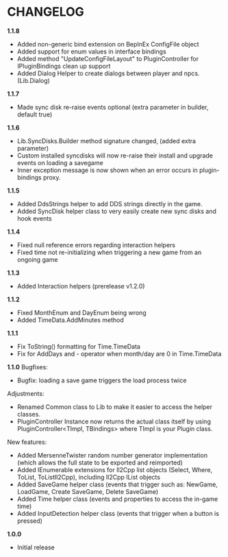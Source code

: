# CHANGELOG
**1.1.8**
- Added non-generic bind extension on BepInEx ConfigFile object
- Added support for enum values in interface bindings
- Added method "UpdateConfigFileLayout" to PluginController for IPluginBindings clean up support
- Added Dialog Helper to create dialogs between player and npcs. (Lib.Dialog)

**1.1.7**
- Made sync disk re-raise events optional (extra parameter in builder, default true)

**1.1.6**
- Lib.SyncDisks.Builder method signature changed, (added extra parameter)
- Custom installed syncdisks will now re-raise their install and upgrade events on loading a savegame
- Inner exception message is now shown when an error occurs in plugin-bindings proxy.

**1.1.5**
- Added DdsStrings helper to add DDS strings directly in the game.
- Added SyncDisk helper class to very easily create new sync disks and hook events

**1.1.4**
- Fixed null reference errors regarding interaction helpers
- Fixed time not re-initializing when triggering a new game from an ongoing game

**1.1.3**
- Added Interaction helpers (prerelease v1.2.0)

**1.1.2**
- Fixed MonthEnum and DayEnum being wrong
- Added TimeData.AddMinutes method

**1.1.1**
- Fix ToString() formatting for Time.TimeData
- Fix for AddDays and - operator when month/day are 0 in Time.TimeData

**1.1.0**
Bugfixes:
- Bugfix: loading a save game triggers the load process twice

Adjustments:
- Renamed Common class to Lib to make it easier to access the helper classes.
- PluginController Instance now returns the actual class itself by using PluginController<TImpl, TBindings> where TImpl is your Plugin class.

New features:
- Added MersenneTwister random number generator implementation (which allows the full state to be exported and reimported)
- Added IEnumerable extensions for Il2Cpp list objects (Select, Where, ToList, ToListIl2Cpp), including Il2Cpp IList objects
- Added SaveGame helper class (events that trigger such as: NewGame, LoadGame, Create SaveGame, Delete SaveGame)
- Added Time helper class (events and properties to access the in-game time)
- Added InputDetection helper class (events that trigger when a button is pressed)

**1.0.0**
- Initial release